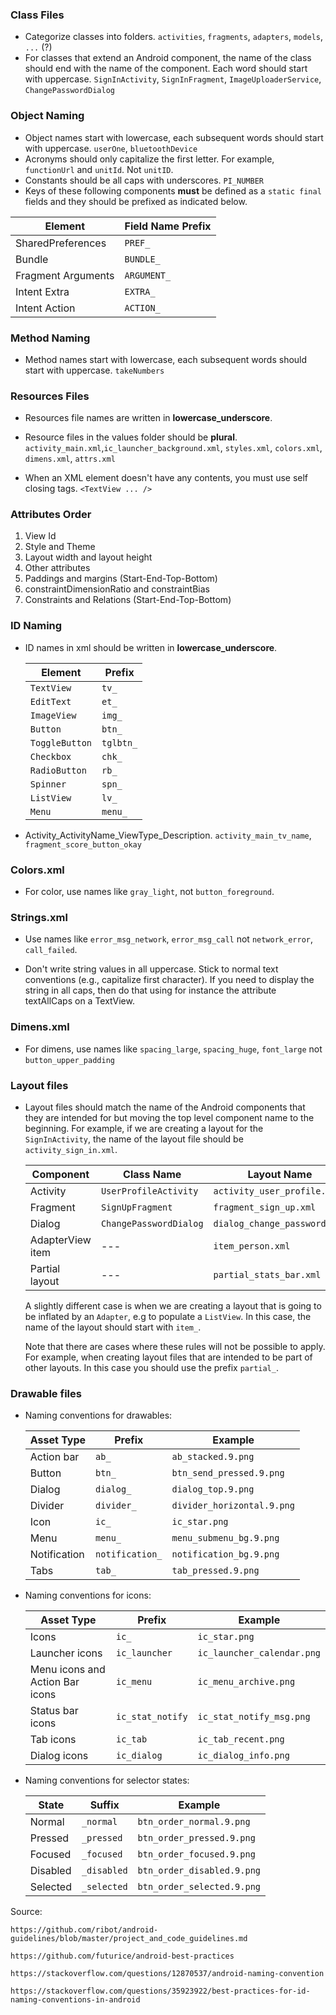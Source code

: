 

### Class Files

- Categorize classes into folders. `activities`, `fragments`, `adapters`, `models`, `...` (?) 
- For classes that extend an Android component, the name of the class should end with the name of the component. Each word should start with uppercase. `SignInActivity`, `SignInFragment`, `ImageUploaderService`, `ChangePasswordDialog`

### Object Naming 

- Object names start with lowercase, each subsequent words should start with uppercase. `userOne`, `bluetoothDevice`
- Acronyms should only capitalize the first letter. For example, `functionUrl` and `unitId`. Not `unitID`.
- Constants should be all caps with underscores. `PI_NUMBER`
- Keys of these following components __must__ be defined as a `static final` fields and they should be prefixed as indicated below.

| Element            | Field Name Prefix |
| -----------------  | ----------------- |
| SharedPreferences  | `PREF_`             |
| Bundle             | `BUNDLE_`           |
| Fragment Arguments | `ARGUMENT_`         |
| Intent Extra       | `EXTRA_`            |
| Intent Action      | `ACTION_`           |

### Method Naming

- Method names start with lowercase, each subsequent words should start with uppercase. `takeNumbers`

### Resources Files

- Resources file names are written in __lowercase_underscore__.

- Resource files in the values folder should be __plural__. `activity_main.xml`,`ic_launcher_background.xml`, `styles.xml`, `colors.xml`, `dimens.xml`, `attrs.xml`

- When an XML element doesn't have any contents, you must use self closing tags. `<TextView ... />`

### Attributes Order 

1. View Id
2. Style and Theme
3. Layout width and layout height
4. Other attributes
5. Paddings and margins (Start-End-Top-Bottom)
6. constraintDimensionRatio and constraintBias
7. Constraints and Relations (Start-End-Top-Bottom)

### ID Naming

- ID names in xml should be written in __lowercase_underscore__.

	| Element            | Prefix            |
	| -----------------  | ----------------- |
	| `TextView`           | `tv_`  	 | 
	| `EditText`           | `et_`           |
	| `ImageView`          | `img_`		|
	| `Button`             | `btn_`  	 |
	| `ToggleButton`       | `tglbtn_`    	 |
	| `Checkbox`           | `chk_`              |
	| `RadioButton`        | `rb_`               |
	| `Spinner`            | `spn_`              |
	| `ListView`           | `lv_`               |
	| `Menu`               | `menu_`             |

- Activity_ActivityName_ViewType_Description. `activity_main_tv_name`, `fragment_score_button_okay`

### Colors.xml

- For color, use names like `gray_light`, not `button_foreground`.


### Strings.xml

- Use names like `error_msg_network`, `error_msg_call` not `network_error`, `call_failed`. 

- Don't write string values in all uppercase. Stick to normal text conventions (e.g., capitalize first character). If you need to display the string in all caps, then do that using for instance the attribute textAllCaps on a TextView.

### Dimens.xml

- For dimens, use names like `spacing_large`, `spacing_huge`, `font_large` not `button_upper_padding`

### Layout files

- Layout files should match the name of the Android components that they are intended for but moving the top level component name to the beginning. 
	For example, if we are creating a layout for the `SignInActivity`, the name of the layout file should be `activity_sign_in.xml`.

	| Component        | Class Name             | Layout Name                   |
	| ---------------- | ---------------------- | ----------------------------- |
	| Activity         | `UserProfileActivity`  | `activity_user_profile.xml`   |
	| Fragment         | `SignUpFragment`       | `fragment_sign_up.xml`        |
	| Dialog           | `ChangePasswordDialog` | `dialog_change_password.xml`  |
	| AdapterView item | ---                    | `item_person.xml`             |
	| Partial layout   | ---                    | `partial_stats_bar.xml`       |

	A slightly different case is when we are creating a layout that is going to be inflated by an `Adapter`, e.g to populate a `ListView`. In this case, the name of the layout should start with `item_`.

	Note that there are cases where these rules will not be possible to apply. For example, when creating layout files that are intended to be part of other layouts. In this case you should use the prefix `partial_`.

### Drawable files

- Naming conventions for drawables:


	| Asset Type   | Prefix            |		Example              |
	|--------------| ------------------|-----------------------------|
	| Action bar   | `ab_`             | `ab_stacked.9.png`          |
	| Button       | `btn_`	           | `btn_send_pressed.9.png`    |
	| Dialog       | `dialog_`         | `dialog_top.9.png`          |
	| Divider      | `divider_`        | `divider_horizontal.9.png`  |
	| Icon         | `ic_`	           | `ic_star.png`               |
	| Menu         | `menu_	`          | `menu_submenu_bg.9.png`     |
	| Notification | `notification_`   | `notification_bg.9.png`     |
	| Tabs         | `tab_`            | `tab_pressed.9.png`         |


- Naming conventions for icons:

	| Asset Type                      | Prefix             | Example                      |
	| --------------------------------| ----------------   | ---------------------------- |
	| Icons                           | `ic_`              | `ic_star.png`                |
	| Launcher icons                  | `ic_launcher`      | `ic_launcher_calendar.png`   |
	| Menu icons and Action Bar icons | `ic_menu`          | `ic_menu_archive.png`        |
	| Status bar icons                | `ic_stat_notify`   | `ic_stat_notify_msg.png`     |
	| Tab icons                       | `ic_tab`           | `ic_tab_recent.png`          |
	| Dialog icons                    | `ic_dialog`        | `ic_dialog_info.png`         |

- Naming conventions for selector states:

	| State	       | Suffix          | Example                     |
	|--------------|-----------------|-----------------------------|
	| Normal       | `_normal`       | `btn_order_normal.9.png`    |
	| Pressed      | `_pressed`      | `btn_order_pressed.9.png`   |
	| Focused      | `_focused`      | `btn_order_focused.9.png`   |
	| Disabled     | `_disabled`     | `btn_order_disabled.9.png`  |
	| Selected     | `_selected`     | `btn_order_selected.9.png`  |


Source:  	
		
    https://github.com/ribot/android-guidelines/blob/master/project_and_code_guidelines.md

    https://github.com/futurice/android-best-practices
		
    https://stackoverflow.com/questions/12870537/android-naming-convention
		
    https://stackoverflow.com/questions/35923922/best-practices-for-id-naming-conventions-in-android
